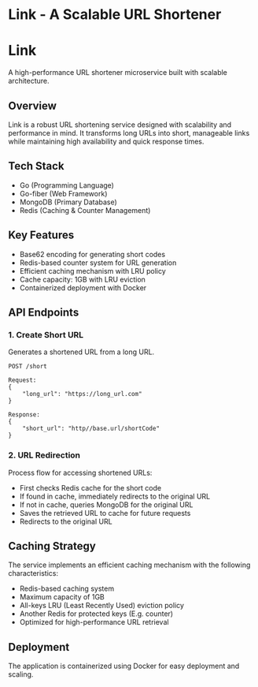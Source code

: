 # Link - A Scalable URL Shortener

# Link

A high-performance URL shortener microservice built with scalable architecture.

## Overview

Link is a robust URL shortening service designed with scalability and performance in mind. It transforms long URLs into short, manageable links while maintaining high availability and quick response times.

## Tech Stack

- Go (Programming Language)
- Go-fiber (Web Framework)
- MongoDB (Primary Database)
- Redis (Caching & Counter Management)

## Key Features

- Base62 encoding for generating short codes
- Redis-based counter system for URL generation
- Efficient caching mechanism with LRU policy
- Cache capacity: 1GB with LRU eviction
- Containerized deployment with Docker

## API Endpoints

### 1. Create Short URL

Generates a shortened URL from a long URL.

```
POST /short

Request:
{
    "long_url": "https://long_url.com"
}

Response:
{
    "short_url": "http//base.url/shortCode"
}
```

### 2. URL Redirection

Process flow for accessing shortened URLs:

- First checks Redis cache for the short code
- If found in cache, immediately redirects to the original URL
- If not in cache, queries MongoDB for the original URL
- Saves the retrieved URL to cache for future requests
- Redirects to the original URL

## Caching Strategy

The service implements an efficient caching mechanism with the following characteristics:

- Redis-based caching system
- Maximum capacity of 1GB
- All-keys LRU (Least Recently Used) eviction policy
- Another Redis for protected keys (E.g. counter)
- Optimized for high-performance URL retrieval

## Deployment

The application is containerized using Docker for easy deployment and scaling.